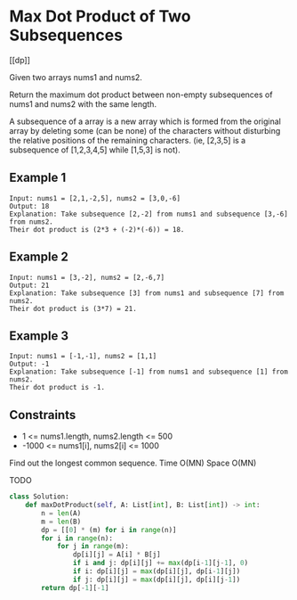 # Max Dot Product of Two Subsequences

[[dp]]

Given two arrays nums1 and nums2.

Return the maximum dot product between non-empty subsequences of nums1 and nums2 with the same length.

A subsequence of a array is a new array which is formed from the original array by deleting some (can be none) of the characters without disturbing the relative positions of the remaining characters. (ie, [2,3,5] is a subsequence of [1,2,3,4,5] while [1,5,3] is not).

## Example 1

```text
Input: nums1 = [2,1,-2,5], nums2 = [3,0,-6]
Output: 18
Explanation: Take subsequence [2,-2] from nums1 and subsequence [3,-6] from nums2.
Their dot product is (2*3 + (-2)*(-6)) = 18.
```

## Example 2

```text
Input: nums1 = [3,-2], nums2 = [2,-6,7]
Output: 21
Explanation: Take subsequence [3] from nums1 and subsequence [7] from nums2.
Their dot product is (3*7) = 21.
```

## Example 3

```text
Input: nums1 = [-1,-1], nums2 = [1,1]
Output: -1
Explanation: Take subsequence [-1] from nums1 and subsequence [1] from nums2.
Their dot product is -1.
```

## Constraints

- 1 <= nums1.length, nums2.length <= 500
- -1000 <= nums1[i], nums2[i] <= 1000

Find out the longest common sequence.
Time O(MN)
Space O(MN)

TODO

```python
class Solution:
    def maxDotProduct(self, A: List[int], B: List[int]) -> int:
        n = len(A)
        m = len(B)
        dp = [[0] * (m) for i in range(n)]
        for i in range(n):
            for j in range(m):
                dp[i][j] = A[i] * B[j]
                if i and j: dp[i][j] += max(dp[i-1][j-1], 0)
                if i: dp[i][j] = max(dp[i][j], dp[i-1][j])
                if j: dp[i][j] = max(dp[i][j], dp[i][j-1])
        return dp[-1][-1]
```
